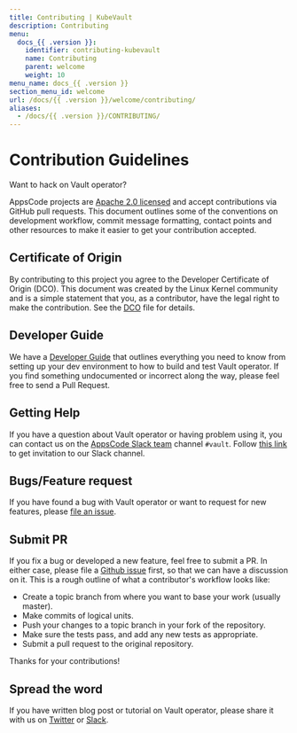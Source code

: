 ```yaml
---
title: Contributing | KubeVault
description: Contributing
menu:
  docs_{{ .version }}:
    identifier: contributing-kubevault
    name: Contributing
    parent: welcome
    weight: 10
menu_name: docs_{{ .version }}
section_menu_id: welcome
url: /docs/{{ .version }}/welcome/contributing/
aliases:
  - /docs/{{ .version }}/CONTRIBUTING/
---
```


# Contribution Guidelines

Want to hack on Vault operator?

AppsCode projects are [Apache 2.0 licensed](https://github.com/kubevault/operator/blob/master/LICENSE) and accept contributions via
GitHub pull requests.  This document outlines some of the conventions on
development workflow, commit message formatting, contact points and other
resources to make it easier to get your contribution accepted.

## Certificate of Origin

By contributing to this project you agree to the Developer Certificate of
Origin (DCO). This document was created by the Linux Kernel community and is a
simple statement that you, as a contributor, have the legal right to make the
contribution. See the [DCO](https://github.com/kubevault/operator/blob/master/DCO) file for details.

## Developer Guide

We have a [Developer Guide](/docs/setup/developer-guide/overview.md) that outlines everything you need to know from setting up your
dev environment to how to build and test Vault operator. If you find something undocumented or incorrect along the way,
please feel free to send a Pull Request.

## Getting Help

If you have a question about Vault operator or having problem using it, you can contact us on the [AppsCode Slack team](https://appscode.slack.com/messages/kubevault/) channel `#vault`. Follow [this link](https://slack.appscode.com) to get invitation to our Slack channel.

## Bugs/Feature request

If you have found a bug with Vault operator or want to request for new features, please [file an issue](https://github.com/kubevault/project/issues/new).

## Submit PR


If you fix a bug or developed a new feature, feel free to submit a PR. In either case, please file a [Github issue](https://github.com/kubevault/project/issues/new) first, so that we can have a discussion on it. This is a rough outline of what a contributor's workflow looks like:
- Create a topic branch from where you want to base your work (usually master).
- Make commits of logical units.
- Push your changes to a topic branch in your fork of the repository.
- Make sure the tests pass, and add any new tests as appropriate.
- Submit a pull request to the original repository.

Thanks for your contributions!

## Spread the word

If you have written blog post or tutorial on Vault operator, please share it with us on [Twitter](https://twitter.com/AppsCodeHQ) or [Slack](https://slack.appscode.com).
